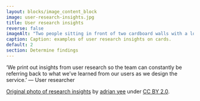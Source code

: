 ```yaml
---
layout: blocks/image_content_block
image: user-research-insights.jpg
title: User research insights
reverse: false
imageAlt: "Two people sitting in front of two cardboard walls with a lot of print-outs and sketches, stuck on them"
caption: Caption: examples of user research insights on cards.
default: 2
section: Determine findings
---
```


‘We print out insights from user research so the team can constantly be referring back to what we’ve learned from our users as we design the service.’ — User researcher

[Original photo of research insights](https://www.flickr.com/photos/135679646@N07/23885729860/sizes/l) by [adrian yee](https://www.flickr.com/photos/135679646@N07/) under [CC BY 2.0](https://creativecommons.org/licenses/by/2.0/).
